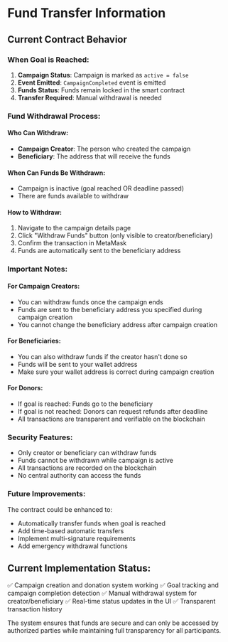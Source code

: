 # Fund Transfer Information

## Current Contract Behavior

### When Goal is Reached:
1. **Campaign Status**: Campaign is marked as `active = false`
2. **Event Emitted**: `CampaignCompleted` event is emitted
3. **Funds Status**: Funds remain locked in the smart contract
4. **Transfer Required**: Manual withdrawal is needed

### Fund Withdrawal Process:

#### Who Can Withdraw:
- **Campaign Creator**: The person who created the campaign
- **Beneficiary**: The address that will receive the funds

#### When Can Funds Be Withdrawn:
- Campaign is inactive (goal reached OR deadline passed)
- There are funds available to withdraw

#### How to Withdraw:
1. Navigate to the campaign details page
2. Click "Withdraw Funds" button (only visible to creator/beneficiary)
3. Confirm the transaction in MetaMask
4. Funds are automatically sent to the beneficiary address

### Important Notes:

#### For Campaign Creators:
- You can withdraw funds once the campaign ends
- Funds are sent to the beneficiary address you specified during campaign creation
- You cannot change the beneficiary address after campaign creation

#### For Beneficiaries:
- You can also withdraw funds if the creator hasn't done so
- Funds will be sent to your wallet address
- Make sure your wallet address is correct during campaign creation

#### For Donors:
- If goal is reached: Funds go to the beneficiary
- If goal is not reached: Donors can request refunds after deadline
- All transactions are transparent and verifiable on the blockchain

### Security Features:
- Only creator or beneficiary can withdraw funds
- Funds cannot be withdrawn while campaign is active
- All transactions are recorded on the blockchain
- No central authority can access the funds

### Future Improvements:
The contract could be enhanced to:
- Automatically transfer funds when goal is reached
- Add time-based automatic transfers
- Implement multi-signature requirements
- Add emergency withdrawal functions

## Current Implementation Status:
✅ Campaign creation and donation system working
✅ Goal tracking and campaign completion detection
✅ Manual withdrawal system for creator/beneficiary
✅ Real-time status updates in the UI
✅ Transparent transaction history

The system ensures that funds are secure and can only be accessed by authorized parties while maintaining full transparency for all participants. 